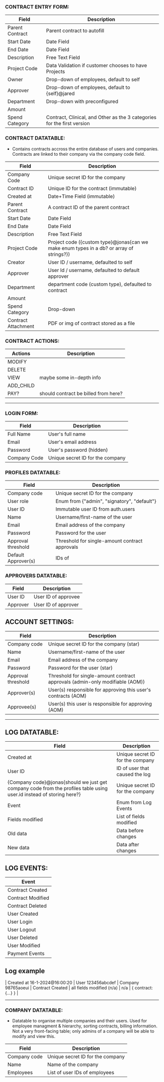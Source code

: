 ### CONTRACT ENTRY FORM:

| Field           | Description                                                             |
| --------------- | ----------------------------------------------------------------------- |
| Parent Contract | Parent contract to autofill                                             |
| Start Date      | Date Field                                                              |
| End Date        | Date Field                                                              |
| Description     | Free Text Field                                                         |
| Project Code    | Data Validation if customer chooses to have Projects                    |
| Owner           | Drop-down of employees, default to self                                 |
| Approver        | Drop-down of employees, default to {self}@jared                         |
| Department      | Drop-down with preconfigured                                            |
| Amount          |                                                                         |
| Spend Category  | Contract, Clinical, and Other as the 3 categories for the first version |

### CONTRACT DATATABLE:

- Contains contracts accross the entire database of users and companies. Contracts are linked to their company via the company code field.

| Field               | Description                                                                              |
| ------------------- | ---------------------------------------------------------------------------------------- |
| Company Code        | Unique secret ID for the company                                                         |
| Contract ID         | Unique ID for the contract (immutable)                                                   |
| Created at          | Date+Time Field (immutable)                                                              |
| Parent Contract     | A contract ID of the parent contract                                                     |
| Start Date          | Date Field                                                                               |
| End Date            | Date Field                                                                               |
| Description         | Free Text Field                                                                          |
| Project Code        | Project code ({custom type}@jonas{can we make enum types in a db? or array of strings?}) |
| Creator             | User ID / username, defaulted to self                                                    |
| Approver            | User Id / username, defaulted to default approver                                        |
| Department          | department code (custom type), defaulted to contract                                     |
| Amount              |                                                                                          |
| Spend Category      | Drop-down                                                                                |
| Contract Attachment | PDF or img of contract stored as a file                                                  |

### CONTRACT ACTIONS:

| Actions   | Description                          |
| --------- | ------------------------------------ |
| MODIFY    |                                      |
| DELETE    |                                      |
| VIEW      | maybe some in-depth info             |
| ADD_CHILD |                                      |
| PAY?      | should contract be billed from here? |

---

### LOGIN FORM:

| Field        | Description                      |
| ------------ | -------------------------------- |
| Full Name    | User's full name                 |
| Email        | User's email address             |
| Password     | User's password (hidden)         |
| Company Code | Unique secret ID for the company |

### PROFILES DATATABLE:

| Field               | Description                                    |
| ------------------- | ---------------------------------------------- |
| Company code        | Unique secret ID for the company               |
| User role           | Enum from {"admin", "signatory", "default"}    |
| User ID             | Immutable user ID from auth.users              |
| Name                | Username/first-name of the user                |
| Email               | Email address of the company                   |
| Password            | Password for the user                          |
| Approval threshold  | Threshold for single-amount contract approvals |
| Default Approver(s) | IDs of                                         |

### APPROVERS DATATABLE:

| Field    | Description         |
| -------- | ------------------- |
| User ID  | User ID of approvee |
| Approver | User ID of approver |

## ACCOUNT SETTINGS:

| Field              | Description                                                                  |
| ------------------ | ---------------------------------------------------------------------------- |
| Company code       | Unique secret ID for the company (star)                                      |
| Name               | Username/first-name of the user                                              |
| Email              | Email address of the company                                                 |
| Password           | Password for the user (star)                                                 |
| Approval threshold | Threshold for single-amount contract approvals (admin-only modifiable (AOM)) |
| Approver(s)        | User(s) responsible for approving this user's contracts (AOM)                |
| Approvee(s)        | User(s) this user is responsible for approving (AOM)                         |

---

## LOG DATATABLE:

| Field                                                                                                                | Description                      |
| -------------------------------------------------------------------------------------------------------------------- | -------------------------------- |
| Created at                                                                                                           | Unique secret ID for the company |
| User ID                                                                                                              | ID of user that caused the log   |
| {Company code}@jonas{should we just get company code from the profiles table using user.id instead of storing here?} | Unique secret ID for the company |
| Event                                                                                                                | Enum from Log Events             |
| Fields modified                                                                                                      | List of fields modified          |
| Old data                                                                                                             | Data before changes              |
| New data                                                                                                             | Data after changes               |

## LOG EVENTS:

| Event             |
| ----------------- |
| Contract Created  |
| Contract Modified |
| Contract Deleted  |
| User Created      |
| User Login        |
| User Logout       |
| User Deleted      |
| User Modified     |
| Payment Events    |

## Log example

| Created at 16-1-2024@16:00:20 | User 123456abcdef | Company 98765aoeui | Contract Created | all fields modified (n/a) | n/a | { contract: {...} } |

---

### COMPANY DATATABLE:

- Datatable to organise multiple companies and their users. Used for employee managment & hierarchy, sorting contracts, billing information. Not a very front-facing table; only admins of a company will be able to modify and view this.

| Field        | Description                      |
| ------------ | -------------------------------- |
| Company code | Unique secret ID for the company |
| Name         | Name of the company              |
| Employees    | List of user IDs of employees    |
